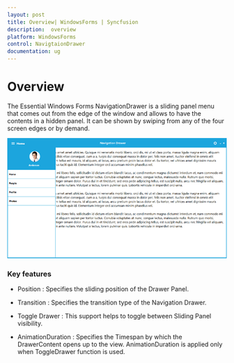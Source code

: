 ```yaml
---
layout: post
title: Overview| WindowsForms | Syncfusion
description:  overview
platform: WindowsForms
control: NavigtaionDrawer 
documentation: ug
---
```


# Overview

The Essential Windows Forms NavigationDrawer is a sliding panel menu that comes out from the edge of the window and allows to have the contents in a hidden panel. It can be shown by swiping from any of the four screen edges or by demand.

![](Concepts-And-Features_images/navigationdrawer_img2.png)

### Key features

* Position : Specifies the sliding position of the Drawer Panel.

* Transition : Specifies the transition type of the Navigation Drawer.

* Toggle Drawer : This support helps to toggle between Sliding Panel visibility.

* AnimationDuration : Specifies the Timespan by which the DrawerContent opens up to the view. AnimationDuration is applied only when ToggleDrawer function is used.

